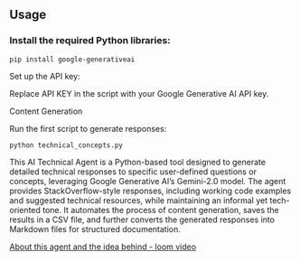 
## Usage

### Install the required Python libraries:

```pip install google-generativeai```


Set up the API key:

Replace API KEY in the script with your Google Generative AI API key.

Content Generation

Run the first script to generate responses:

```python technical_concepts.py```

This AI Technical Agent is a Python-based tool designed to generate detailed technical responses to specific user-defined questions or concepts, leveraging Google Generative AI’s Gemini-2.0 model. The agent provides StackOverflow-style responses, including working code examples and suggested technical resources, while maintaining an informal yet tech-oriented tone. It automates the process of content generation, saves the results in a CSV file, and further converts the generated responses into Markdown files for structured documentation.

[About this agent and the idea behind - loom video](https://www.loom.com/share/171ad5f6a6854e11a52b48033578c8ce)
